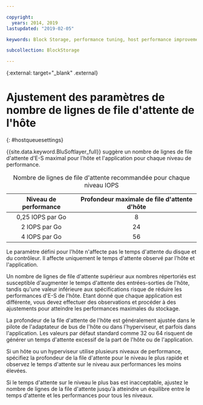 ```yaml
---

copyright:
  years: 2014, 2019
lastupdated: "2019-02-05"

keywords: Block Storage, performance tuning, host performance improvement,

subcollection: BlockStorage

---
```

{:external: target="_blank" .external}

# Ajustement des paramètres de nombre de lignes de file d'attente de l'hôte
{: #hostqueuesettings}

{{site.data.keyword.BluSoftlayer_full}} suggère un nombre de lignes de file d'attente d'E-S maximal pour l'hôte et l'application pour chaque niveau de performance.

<table align="center">
  <caption>Nombre de lignes de file d'attente recommandée pour chaque niveau IOPS</caption>
        <thead>
	    <tr>
		<th>Niveau de performance</th>
		<th>Profondeur maximale de file d'attente d'hôte</th>
	    </tr>
	</thead>
	<tbody>
   	    <tr>
		<td style="text-align: center; vertical-align: middle;">0,25 IOPS par Go</td>
		<td style="text-align: center; vertical-align: middle;">8</td>
	    </tr>
	    <tr>
		<td style="text-align: center; vertical-align: middle;">2 IOPS par Go</td>
		<td style="text-align: center; vertical-align: middle;">24</td>
	    </tr>
	    <tr>
		<td style="text-align: center; vertical-align: middle;">4 IOPS par Go</td>
		<td style="text-align: center; vertical-align: middle;">56</td>
            </tr>
         </tbody>
</table>

Le paramètre défini pour l'hôte n'affecte pas le temps d'attente du disque et du contrôleur. Il affecte uniquement le temps d'attente observé par l'hôte et l'application.

Un nombre de lignes de file d'attente supérieur aux nombres répertoriés est susceptible d'augmenter le temps d'attente des entrées-sorties de l'hôte, tandis qu'une valeur inférieure aux spécifications risque de réduire les performances d'E-S de l'hôte. Etant donné que chaque application est différente, vous devez effectuer des observations et procéder à des ajustements pour atteindre les performances maximales du stockage.

La profondeur de la file d'attente de l'hôte est généralement ajustée dans le pilote de l'adaptateur de bus de l'hôte ou dans l'hyperviseur, et parfois dans l'application. Les valeurs par défaut standard comme 32 ou 64 risquent de générer un temps d'attente excessif de la part de l'hôte ou de l'application.

Si un hôte ou un hyperviseur utilise plusieurs niveaux de performance, spécifiez la profondeur de la file d'attente pour le niveau le plus rapide et observez le temps d'attente sur le niveau aux performances les moins élevées.

Si le temps d'attente sur le niveau le plus bas est inacceptable, ajustez le nombre de lignes de la file d'attente jusqu'à atteindre un équilibre entre le temps d'attente et les performances pour tous les niveaux.
